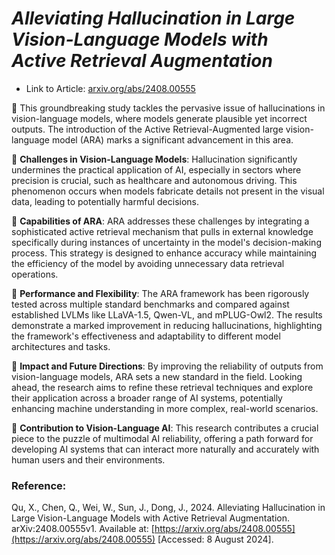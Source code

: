 # _Alleviating Hallucination in Large Vision-Language Models with Active Retrieval Augmentation_

- Link to Article: [arxiv.org/abs/2408.00555](https://arxiv.org/abs/2408.00555)

📍 This groundbreaking study tackles the pervasive issue of hallucinations in vision-language models, where models generate plausible yet incorrect outputs. The introduction of the Active Retrieval-Augmented large vision-language model (ARA) marks a significant advancement in this area.

🔸 **Challenges in Vision-Language Models**: Hallucination significantly undermines the practical application of AI, especially in sectors where precision is crucial, such as healthcare and autonomous driving. This phenomenon occurs when models fabricate details not present in the visual data, leading to potentially harmful decisions.

🔸 **Capabilities of ARA**: ARA addresses these challenges by integrating a sophisticated active retrieval mechanism that pulls in external knowledge specifically during instances of uncertainty in the model's decision-making process. This strategy is designed to enhance accuracy while maintaining the efficiency of the model by avoiding unnecessary data retrieval operations.

🔸 **Performance and Flexibility**: The ARA framework has been rigorously tested across multiple standard benchmarks and compared against established LVLMs like LLaVA-1.5, Qwen-VL, and mPLUG-Owl2. The results demonstrate a marked improvement in reducing hallucinations, highlighting the framework's effectiveness and adaptability to different model architectures and tasks.

🔸 **Impact and Future Directions**: By improving the reliability of outputs from vision-language models, ARA sets a new standard in the field. Looking ahead, the research aims to refine these retrieval techniques and explore their application across a broader range of AI systems, potentially enhancing machine understanding in more complex, real-world scenarios.

🔸 **Contribution to Vision-Language AI**: This research contributes a crucial piece to the puzzle of multimodal AI reliability, offering a path forward for developing AI systems that can interact more naturally and accurately with human users and their environments.

### Reference:

Qu, X., Chen, Q., Wei, W., Sun, J., Dong, J., 2024. Alleviating Hallucination in Large Vision-Language Models with Active Retrieval Augmentation. arXiv:2408.00555v1. Available at: [https://arxiv.org/abs/2408.00555](https://arxiv.org/abs/2408.00555) [Accessed: 8 August 2024].